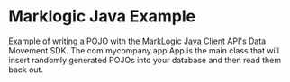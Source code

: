 # Marklogic Java Example
Example of writing a POJO with the MarkLogic Java Client API's Data Movement SDK. The com.mycompany.app.App is the main class that will insert randomly generated POJOs into your database and then read them back out.



